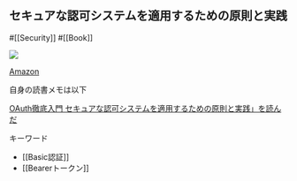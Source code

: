 ## セキュアな認可システムを適用するための原則と実践

#[[Security]] #[[Book]]

![](https://m.media-amazon.com/images/I/51CaA7dryjL._SX394_BO1,204,203,200_.jpg)

[Amazon](https://amzn.asia/d/1diCznE)

自身の読書メモは以下

[OAuth徹底入門 セキュアな認可システムを適用するための原則と実践」を読んだ](https://boykush.github.io/diaries/read-oauth2-in-action/)

キーワード
- [[Basic認証]]
- [[Bearerトークン]]